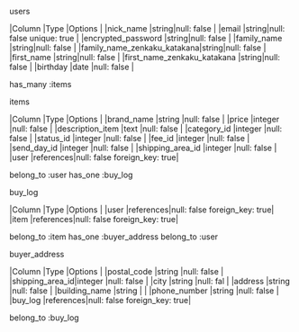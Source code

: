 users

|Column                      |Type  |Options                            |
|nick_name                   |string|null: false                        |
|email                       |string|null: false unique: true           |
|encrypted_password          |string|null: false                        |
|family_name                 |string|null: false                        |
|family_name_zenkaku_katakana|string|null: false                        |
|first_name                  |string|null: false                        |
|first_name_zenkaku_katakana |string|null: false                        |
|birthday                    |date  |null: false                        |

has_many :items



items

|Column               |Type      |Options                      |
|brand_name           |string    |null: false                  |
|price                |integer   |null: false                  |
|description_item     |text      |null: false                  |
|category_id          |integer   |null: false                  |
|status_id            |integer   |null: false                  |
|fee_id               |integer   |null: false                  |
|send_day_id          |integer   |null: false                  |
|shipping_area_id     |integer   |null: false                  |
|user                 |references|null: false foreign_key: true|

belong_to :user
has_one :buy_log


buy_log

|Column  |Type      |Options                      |
|user    |references|null: false foreign_key: true|
|item    |references|null: false foreign_key: true|

belong_to :item
has_one :buyer_address
belong_to :user

buyer_address

|Column          |Type      |Options                      |
|postal_code     |string    |null: false                  |
|shipping_area_id|integer   |null: false                  |
|city            |string    |null: fal                    |
|address         |string    |null: false                  |
|building_name   |string    |                             |
|phone_number    |string    |null: false                  |
|buy_log         |references|null: false foreign_key: true|

belong_to :buy_log

